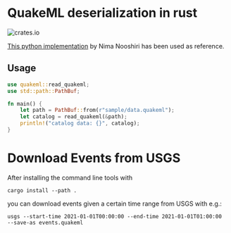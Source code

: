 # QuakeML deserialization in rust

![crates.io](https://img.shields.io/crates/v/quakeml.svg)

[This python implementation](https://git.gfz-potsdam.de/nooshiri/pyquakeml/-/blob/master/src/pyquakeml.py)
by Nima Nooshiri has been used as reference.

## Usage

```rust
use quakeml::read_quakeml;
use std::path::PathBuf;

fn main() {
    let path = PathBuf::from(r"sample/data.quakeml");
    let catalog = read_quakeml(&path);
    println!("catalog data: {}", catalog);
}
```

# Download Events from USGS

After installing the command line tools with
```shell
cargo install --path .
```
you can download events given a certain time range from USGS with e.g.:
```shell
usgs --start-time 2021-01-01T00:00:00 --end-time 2021-01-01T01:00:00  --save-as events.quakeml
```
